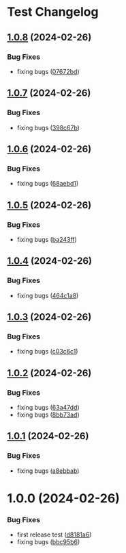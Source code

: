 # Test Changelog

## [1.0.8](https://github.com/sadok-f/test/compare/1.0.7...1.0.8) (2024-02-26)


### Bug Fixes

* fixing bugs ([07672bd](https://github.com/sadok-f/test/commit/07672bd6e9043ec7d7e4574d977cd5ea29314ae2))

## [1.0.7](https://github.com/sadok-f/test/compare/1.0.6...1.0.7) (2024-02-26)


### Bug Fixes

* fixing bugs ([398c67b](https://github.com/sadok-f/test/commit/398c67bd6ea2ca7fc291f1ec1e854598c95dc1ec))

## [1.0.6](https://github.com/sadok-f/test/compare/1.0.5...1.0.6) (2024-02-26)


### Bug Fixes

* fixing bugs ([68aebd1](https://github.com/sadok-f/test/commit/68aebd16d6dc87e5c9f86f315b5ca9498f780caf))

## [1.0.5](https://github.com/sadok-f/test/compare/1.0.4...1.0.5) (2024-02-26)


### Bug Fixes

* fixing bugs ([ba243ff](https://github.com/sadok-f/test/commit/ba243ffec1383a2cd6da2c054096d36eeadbc6b4))

## [1.0.4](https://github.com/sadok-f/test/compare/1.0.3...1.0.4) (2024-02-26)


### Bug Fixes

* fixing bugs ([464c1a8](https://github.com/sadok-f/test/commit/464c1a883853ec8e4d67e84a2f1f64eb27d2d0ee))

## [1.0.3](https://github.com/sadok-f/test/compare/1.0.2...1.0.3) (2024-02-26)


### Bug Fixes

* fixing bugs ([c03c6c1](https://github.com/sadok-f/test/commit/c03c6c172babbf29aafef50699668ba8a26a2e91))

## [1.0.2](https://github.com/sadok-f/test/compare/1.0.1...1.0.2) (2024-02-26)


### Bug Fixes

* fixing bugs ([63a47dd](https://github.com/sadok-f/test/commit/63a47ddfc570dd7435f5663bbc22707a31c76678))
* fixing bugs ([8bb73ad](https://github.com/sadok-f/test/commit/8bb73ad7c43e9720d968dc50d5d1df14f68f8448))

## [1.0.1](https://github.com/sadok-f/test/compare/1.0.0...1.0.1) (2024-02-26)


### Bug Fixes

* fixing bugs ([a8ebbab](https://github.com/sadok-f/test/commit/a8ebbabf4a2f0c586370e6172ed2fbbecf7f3b5e))

# 1.0.0 (2024-02-26)


### Bug Fixes

* first release test ([d8181a6](https://github.com/sadok-f/test/commit/d8181a6fecf43b4afd1c5a8ac75d0e09408bc4e7))
* fixing bugs ([bbc95b6](https://github.com/sadok-f/test/commit/bbc95b6ad3a2038872505e2418f84f603f0c8e5b))
